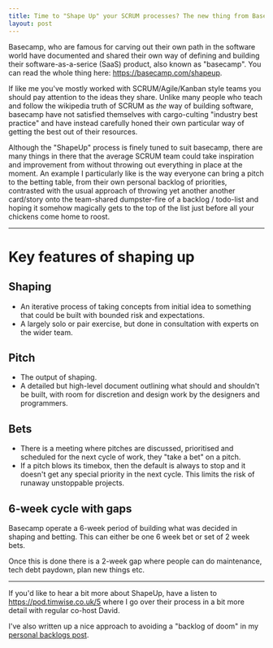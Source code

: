 ```yaml
---
title: Time to "Shape Up" your SCRUM processes? The new thing from Basecamp
layout: post
---
```


Basecamp, who are famous for carving out their own path in the software world
have documented and shared their own way of defining and building their
software-as-a-serice (SaaS) product, also known as "basecamp". You can read the
whole thing here: <https://basecamp.com/shapeup>.

If like me you've mostly worked with SCRUM/Agile/Kanban style teams you should
pay attention to the ideas they share. Unlike many people who teach and follow
the wikipedia truth of SCRUM as *the* way of building software, basecamp have
not satisfied themselves with cargo-culting "industry best practice" and have
instead carefully honed their own particular way of getting the best out of
their resources.

Although the "ShapeUp" process is finely tuned to suit basecamp, there are many
things in there that the average SCRUM team could take inspiration and
improvement from without throwing out everything in place at the moment. An
example I particularly like is the way everyone can bring a pitch to the
betting table, from their own personal backlog of priorities, contrasted with
the usual approach of throwing yet another another card/story onto the
team-shared dumpster-fire of a backlog / todo-list and hoping it somehow
magically gets to the top of the list just before all your chickens come home
to roost.

----

# Key features of shaping up

## Shaping

* An iterative process of taking concepts from initial idea to something that
  could be built with bounded risk and expectations.
* A largely solo or pair exercise, but done in consultation with experts on the
  wider team.

## Pitch

* The output of shaping.
* A detailed but high-level document outlining what should and shouldn't be
  built, with room for discretion and design work by the designers and
  programmers.

## Bets

* There is a meeting where pitches are discussed, prioritised and scheduled for
  the next cycle of work, they "take a bet" on a pitch.
* If a pitch blows its timebox, then the default is always to stop and it
  doesn't get any special priority in the next cycle. This limits the risk of
  runaway unstoppable projects.

## 6-week cycle with gaps

Basecamp operate a 6-week period of building what was decided in shaping and
betting. This can either be one 6 week bet or set of 2 week bets.

Once this is done there is a 2-week gap where people can do maintenance, tech
debt paydown, plan new things etc.


----

If you'd like to hear a bit more about ShapeUp, have a listen to
<https://pod.timwise.co.uk/5> where I go over their process in a bit more
detail with regular co-host David.

I've also written up a nice approach to avoiding a "backlog of doom" in my
[personal backlogs post](/2020/06/30/personal-backlogs/).
